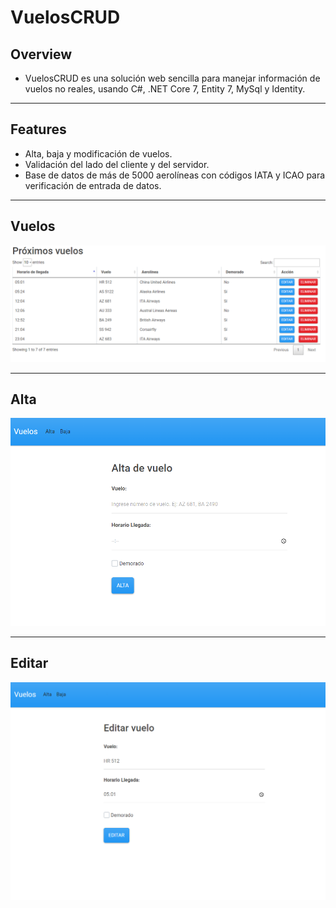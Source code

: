 # VuelosCRUD

## Overview
* VuelosCRUD es una solución web sencilla para manejar información de vuelos no reales, usando C#, .NET Core 7, Entity 7, MySql y Identity.
---

## Features
* Alta, baja y modificación de vuelos.
* Validación del lado del cliente y del servidor.
* Base de datos de más de 5000 aerolíneas con códigos IATA y ICAO para verificación de entrada de datos.
---

## Vuelos
![](https://github.com/patorosso/VuelosCRUD/blob/master/Images/Index.PNG?raw=true)

---

## Alta
![](https://github.com/patorosso/VuelosCRUD/blob/master/Images/alta.PNG?raw=true)

---

## Editar
![](https://github.com/patorosso/VuelosCRUD/blob/master/Images/edit.PNG?raw=true)


